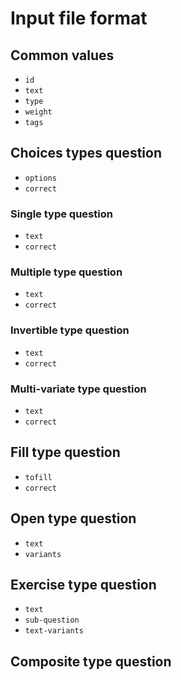 # Input file format

## Common values

* `id`
* `text`
* `type`
* `weight`
* `tags`

## Choices types question

* `options`
* `correct`

### Single type question

* `text`
* `correct`

### Multiple type question

* `text`
* `correct`

### Invertible type question

* `text`
* `correct`

### Multi-variate type question

* `text`
* `correct`

## Fill type question

* `tofill`
* `correct`

## Open type question

* `text`
* `variants`

## Exercise type question

* `text`
* `sub-question`
* `text-variants`

## Composite type question
